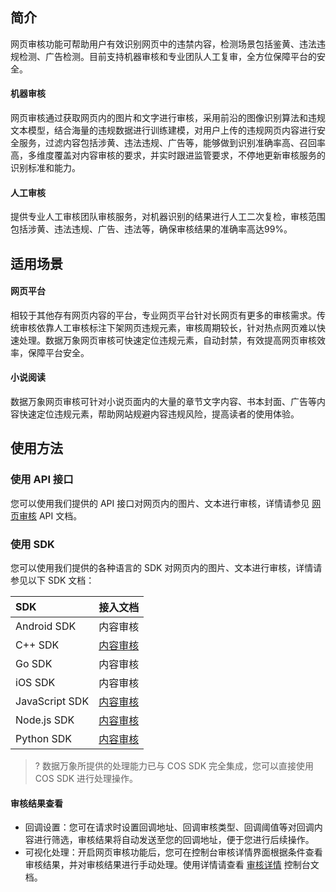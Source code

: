 ## 简介

网页审核功能可帮助用户有效识别网页中的违禁内容，检测场景包括鉴黄、违法违规检测、广告检测。目前支持机器审核和专业团队人工复审，全方位保障平台的安全。

#### 机器审核

网页审核通过获取网页内的图片和文字进行审核，采用前沿的图像识别算法和违规文本模型，结合海量的违规数据进行训练建模，对用户上传的违规网页内容进行安全服务，过滤内容包括涉黄、违法违规、广告等，能够做到识别准确率高、召回率高，多维度覆盖对内容审核的要求，并实时跟进监管要求，不停地更新审核服务的识别标准和能力。

#### 人工审核

提供专业人工审核团队审核服务，对机器识别的结果进行人工二次复检，审核范围包括涉黄、违法违规、广告、违法等，确保审核结果的准确率高达99%。


## 适用场景

#### 网页平台

相较于其他存有网页内容的平台，专业网页平台针对长网页有更多的审核需求。传统审核依靠人工审核标注下架网页违规元素，审核周期较长，针对热点网页难以快速处理。数据万象网页审核可快速定位违规元素，自动封禁，有效提高网页审核效率，保障平台安全。

#### 小说阅读

数据万象网页审核可针对小说页面内的大量的章节文字内容、书本封面、广告等内容快速定位违规元素，帮助网站规避内容违规风险，提高读者的使用体验。

## 使用方法

### 使用 API 接口

您可以使用我们提供的 API 接口对网页内的图片、文本进行审核，详情请参见 [网页审核](https://www.tencentcloud.com/document/product/1045/52184) API 文档。

### 使用 SDK

您可以使用我们提供的各种语言的 SDK 对网页内的图片、文本进行审核，详情请参见以下 SDK 文档：

| SDK            | 接入文档                                                     |
| :------------- | :----------------------------------------------------------- |
| Android SDK    | 内容审核|
| C++ SDK        | [内容审核](https://intl.cloud.tencent.com/document/product/436/52358) |
| Go SDK         | 内容审核 |
| iOS SDK        | 内容审核 |
| JavaScript SDK | [内容审核](https://intl.cloud.tencent.com/document/product/436/52201) |
| Node.js SDK    | [内容审核](https://intl.cloud.tencent.com/document/product/436/52337) |
| Python SDK     | [内容审核](https://intl.cloud.tencent.com/document/product/436/52130) |

>?
> 数据万象所提供的处理能力已与 COS SDK 完全集成，您可以直接使用 COS SDK 进行处理操作。

#### 审核结果查看

- 回调设置：您可在请求时设置回调地址、回调审核类型、回调阈值等对回调内容进行筛选，审核结果将自动发送至您的回调地址，便于您进行后续操作。
- 可视化处理：开启网页审核功能后，您可在控制台审核详情界面根据条件查看审核结果，并对审核结果进行手动处理。使用详情请查看 [审核详情](https://intl.cloud.tencent.com/document/product/1045/52106) 控制台文档。
